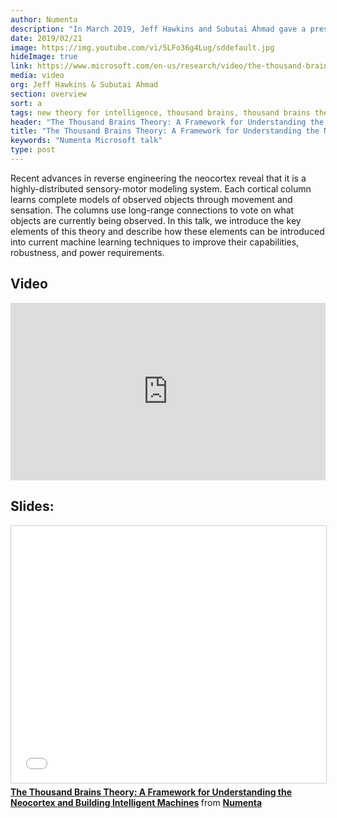 ```yaml
---
author: Numenta
description: "In March 2019, Jeff Hawkins and Subutai Ahmad gave a presentation at Microsoft Research about The Thousand Brains Theory of Intelligence and how it can be applied to AI to improve current techniques and move toward truly intelligent systems."
date: 2019/02/21
image: https://img.youtube.com/vi/5LFo36g4Lug/sddefault.jpg
hideImage: true
link: https://www.microsoft.com/en-us/research/video/the-thousand-brains-theory-a-framework-for-understanding-the-neocortex-and-building-intelligent-machines/
media: video
org: Jeff Hawkins & Subutai Ahmad
section: overview
sort: a
tags: new theory for intelligence, thousand brains, thousand brains theory, thousand brains theory of intelligence, jeff Hawkins, neocortex, brain theory
header: "The Thousand Brains Theory: A Framework for Understanding the Neocortex and Building Intelligent Machines"
title: "The Thousand Brains Theory: A Framework for Understanding the Neocortex and Building Intelligent Machines"
keywords: "Numenta Microsoft talk"
type: post
---
```

Recent advances in reverse engineering the neocortex reveal that it is a highly-distributed sensory-motor modeling system. Each cortical column learns complete models of observed objects through movement and sensation. The columns use long-range connections to vote on what objects are currently being observed. In this talk, we introduce the key elements of this theory and describe how these elements can be introduced into current machine learning techniques to improve their capabilities, robustness, and power requirements.

## Video
<iframe width="504" height="284" src="https://www.youtube.com/embed/5LFo36g4Lug" frameborder="0" allow="accelerometer; autoplay; encrypted-media; gyroscope; picture-in-picture" allowfullscreen></iframe>

## Slides:

<iframe src="//www.slideshare.net/slideshow/embed_code/key/LVopla6ZnigJju" width="504" height="411" frameborder="0" marginwidth="0" marginheight="0" scrolling="no" style="border:1px solid #CCC; border-width:1px; margin-bottom:5px; max-width: 100%;" allowfullscreen> </iframe> <div style="margin-bottom:5px"> <strong> <a href="//www.slideshare.net/numenta/the-thousand-brains-theory-a-framework-for-understanding-the-neocortex-and-building-intelligent-machines" title="The Thousand Brains Theory: A Framework for Understanding the Neocortex and Building Intelligent Machines" target="\_blank">The Thousand Brains Theory: A Framework for Understanding the Neocortex and Building Intelligent Machines</a> </strong> from <strong><a href="https://www.slideshare.net/numenta" target="\_blank">Numenta</a></strong></div>
